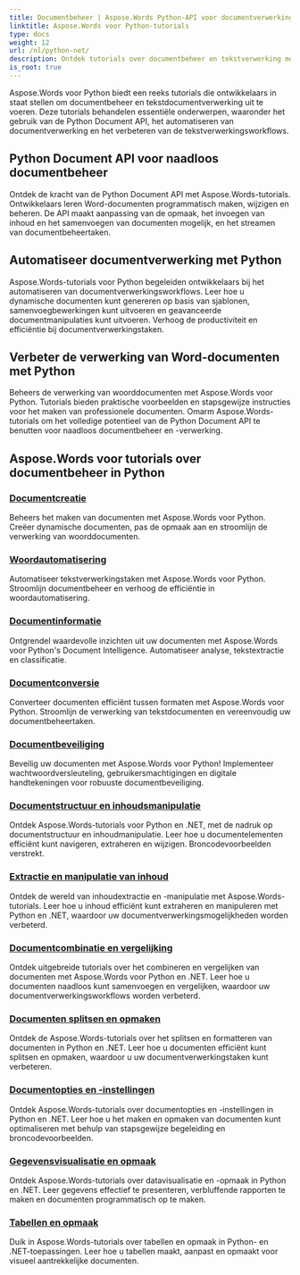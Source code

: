 ```yaml
---
title: Documentbeheer | Aspose.Words Python-API voor documentverwerking
linktitle: Aspose.Words voor Python-tutorials
type: docs
weight: 12
url: /nl/python-net/
description: Ontdek tutorials over documentbeheer en tekstverwerking met Aspose.Words voor Python. Automatiseer documentverwerking, pas de opmaak aan en creëer dynamische documenten.
is_root: true
---
```

Aspose.Words voor Python biedt een reeks tutorials die ontwikkelaars in staat stellen om documentbeheer en tekstdocumentverwerking uit te voeren. Deze tutorials behandelen essentiële onderwerpen, waaronder het gebruik van de Python Document API, het automatiseren van documentverwerking en het verbeteren van de tekstverwerkingsworkflows.

## Python Document API voor naadloos documentbeheer

Ontdek de kracht van de Python Document API met Aspose.Words-tutorials. Ontwikkelaars leren Word-documenten programmatisch maken, wijzigen en beheren. De API maakt aanpassing van de opmaak, het invoegen van inhoud en het samenvoegen van documenten mogelijk, en het streamen van documentbeheertaken.

## Automatiseer documentverwerking met Python

Aspose.Words-tutorials voor Python begeleiden ontwikkelaars bij het automatiseren van documentverwerkingsworkflows. Leer hoe u dynamische documenten kunt genereren op basis van sjablonen, samenvoegbewerkingen kunt uitvoeren en geavanceerde documentmanipulaties kunt uitvoeren. Verhoog de productiviteit en efficiëntie bij documentverwerkingstaken.

## Verbeter de verwerking van Word-documenten met Python

Beheers de verwerking van woorddocumenten met Aspose.Words voor Python. Tutorials bieden praktische voorbeelden en stapsgewijze instructies voor het maken van professionele documenten. Omarm Aspose.Words-tutorials om het volledige potentieel van de Python Document API te benutten voor naadloos documentbeheer en -verwerking.

## Aspose.Words voor tutorials over documentbeheer in Python
### [Documentcreatie](./document-creation/)
Beheers het maken van documenten met Aspose.Words voor Python. Creëer dynamische documenten, pas de opmaak aan en stroomlijn de verwerking van woorddocumenten.
### [Woordautomatisering](./word-automation/)
Automatiseer tekstverwerkingstaken met Aspose.Words voor Python. Stroomlijn documentbeheer en verhoog de efficiëntie in woordautomatisering.
### [Documentinformatie](./document-intelligence/)
Ontgrendel waardevolle inzichten uit uw documenten met Aspose.Words voor Python's Document Intelligence. Automatiseer analyse, tekstextractie en classificatie.
### [Documentconversie](./document-conversion/)
Converteer documenten efficiënt tussen formaten met Aspose.Words voor Python. Stroomlijn de verwerking van tekstdocumenten en vereenvoudig uw documentbeheertaken. 
### [Documentbeveiliging](./document-protection/)
Beveilig uw documenten met Aspose.Words voor Python! Implementeer wachtwoordversleuteling, gebruikersmachtigingen en digitale handtekeningen voor robuuste documentbeveiliging.
### [Documentstructuur en inhoudsmanipulatie](./document-structure-and-content-manipulation/)
Ontdek Aspose.Words-tutorials voor Python en .NET, met de nadruk op documentstructuur en inhoudmanipulatie. Leer hoe u documentelementen efficiënt kunt navigeren, extraheren en wijzigen. Broncodevoorbeelden verstrekt.
### [Extractie en manipulatie van inhoud](./content-extraction-and-manipulation/)
Ontdek de wereld van inhoudextractie en -manipulatie met Aspose.Words-tutorials. Leer hoe u inhoud efficiënt kunt extraheren en manipuleren met Python en .NET, waardoor uw documentverwerkingsmogelijkheden worden verbeterd.
### [Documentcombinatie en vergelijking](./document-combining-and-comparison/)
Ontdek uitgebreide tutorials over het combineren en vergelijken van documenten met Aspose.Words voor Python en .NET. Leer hoe u documenten naadloos kunt samenvoegen en vergelijken, waardoor uw documentverwerkingsworkflows worden verbeterd.
### [Documenten splitsen en opmaken](./document-splitting-and-formatting/)
Ontdek de Aspose.Words-tutorials over het splitsen en formatteren van documenten in Python en .NET. Leer hoe u documenten efficiënt kunt splitsen en opmaken, waardoor u uw documentverwerkingstaken kunt verbeteren. 
### [Documentopties en -instellingen](./document-options-and-settings/)
Ontdek Aspose.Words-tutorials over documentopties en -instellingen in Python en .NET. Leer hoe u het maken en opmaken van documenten kunt optimaliseren met behulp van stapsgewijze begeleiding en broncodevoorbeelden.
### [Gegevensvisualisatie en opmaak](./data-visualization-and-formatting/)
Ontdek Aspose.Words-tutorials over datavisualisatie en -opmaak in Python en .NET. Leer gegevens effectief te presenteren, verbluffende rapporten te maken en documenten programmatisch op te maken.
### [Tabellen en opmaak](./tables-and-formatting/)
Duik in Aspose.Words-tutorials over tabellen en opmaak in Python- en .NET-toepassingen. Leer hoe u tabellen maakt, aanpast en opmaakt voor visueel aantrekkelijke documenten. 